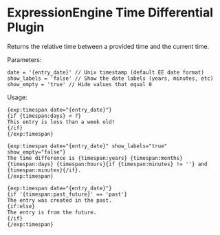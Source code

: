 ExpressionEngine Time Differential Plugin
============

Returns the relative time between a provided time and the current time.

Parameters:

	date = '{entry_date}' // Unix timestamp (default EE date format)
	show_labels = 'false' // Show the date labels (years, minutes, etc)
	show_empty = 'true' // Hide values that equal 0

Usage:

	{exp:timespan date="{entry_date}"}
	{if {timespan:days} < 7}
	This entry is less than a week old!
	{/if}
	{/exp:timespan}

	{exp:timespan date="{entry_date}" show_labels="true" show_empty="false"}
	The time difference is {timespan:years} {timespan:months} {timespan:days} {timespan:hours}{if {timespan:minutes} != ''} and {timespan:minutes}{/if}.
	{/exp:timespan}

	{exp:timespan date="{entry_date}"}
	{if '{timespan:past_future}' == 'past'}
	The entry was created in the past.
	{if:else}
	The entry is from the future.
	{/if}
	{/exp:timespan}
